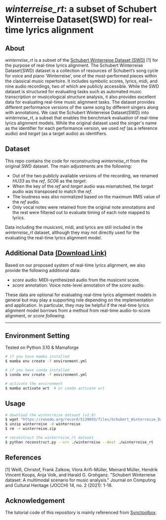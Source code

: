 # *winterreise_rt*: a subset of Schubert Winterreise Dataset(SWD) for real-time lyrics alignment

## About
*winterreise_rt* is a subset of the [Schubert Winterreise Dataset (SWD)](https://zenodo.org/record/4122060) [1] for the purpose of real-time lyrics alignment.
The Schubert Winterreise Dataset(SWD) dataset is a collection of resources of Schubert’s song cycle for voice and piano ‘Winterreise’, one of the most-performed pieces within the classical music repertoire.
It includes symbolic scores, lyrics, midi, and nine audio recordings, two of which are publicly accessible. 
While the SWD dataset is structured for evaluating tasks such as automated music transcription or musicological structure analysis, it also provides excellent data for evaluating real-time music alignment tasks.
The dataset provides different performance versions of the same song by different singers along with annotations.
We cast the Schubert Winterreise Dataset(SWD) into *winterreise_rt*, a subset that enables the benchmark evaluation of real-time lyrics alignment models.
While the original dataset used the singer's name as the identifier for each performance version, we used *ref* (as a reference audio) and *target* (as a target audio) as identifiers.

## Dataset

This repo contains the code for reconstructing *winterreise_rt* from the original SWD dataset.
The main adjustments are the following:

- Out of the two publicly available versions of the recording, we renamed *HU33* as the *ref*, *SC06* as the *target*.
- When the key of the *ref* and *target* audio was mismatched, the *target* audio was transposed to match the *ref*. 
- The loudness was also normalized based on the maximum RMS value of the *ref* audio. 
- Only vocal notes were retained from the original note annotations and the rest were filtered out to evaluate timing of each note mapped to lyrics.

Data including the musicxml, midi, and lyrics are still included in the *winterreise_rt* dataset, although they may not directly used for the evaluating the real-time lyrics alignment model.

## Additional Data [(Download Link)](https://github.com/laurenceyoon/winterreise_rt/releases/tag/0.0.1)

Based on our proposed system of real-time lyrics alignment, we also provide the following additional data:

- *score* audio: MIDI-synthesized audio from the musicxml score.
- *score* annotation: Voice note-level annotation of the *score* audio.

These data are optional for evaluating real-time lyrics alignment models in general but may play a supporting role depending on the implementation and application. 
In particular, they may be helpful if the real-time lyrics alignment model borrows from a method from real-time audio-to-score alignment, or *score following*.

---

## Environment Setting

Tested on Python 3.10 & Mamaforge

```bash
# if you have mamba installed
$ mamba env create -f environment.yml

# if you have conda installed
$ conda env create -f environment.yml

# activate the environment
$ mamba activate wrt  # or conda activate wrt
```

## Usage

```bash
# download the winterreise dataset (v2.0)
$ wget "https://zenodo.org/record/5139893/files/Schubert_Winterreise_Dataset_v2-0.zip?download=1" -O winterreise.zip
$ unzip winterreise -d winterreise
$ rm -r winterreise.zip

# reconstruct the winterreise_rt dataset
$ python reconstruct.py --src ./winterreise --dest ./winterreise_rt
```

## References

[1] Weiß, Christof, Frank Zalkow, Vlora Arifi-Müller, Meinard Müller, Hendrik Vincent Koops, Anja Volk, and Harald G. Grohganz. "Schubert Winterreise dataset: A multimodal scenario for music analysis." Journal on Computing and Cultural Heritage (JOCCH) 14, no. 2 (2021): 1-18.

## Acknowledgement

The tutorial code of this repository is mainly referenced from [Synctoolbox](https://github.com/meinardmueller/synctoolbox).
